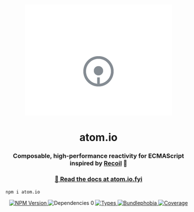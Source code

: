 <div align="center">
  <picture>
    <source media="(prefers-color-scheme: dark)" srcset="https://raw.githubusercontent.com/jeremybanka/wayforge/main/packages/atom.io/__assets__/logo-dark-mode.png">
    <source media="(prefers-color-scheme: light)" srcset="https://raw.githubusercontent.com/jeremybanka/wayforge/main/packages/atom.io/__assets__/logo-light-mode.png">
    <img alt="Banner text reading 'atom.io'" src="https://raw.githubusercontent.com/jeremybanka/wayforge/main/packages/atom.io/__assets__/logo-light-mode.png" style="max-width: 100%;">
  </picture>
</div>

<h1 align="center">
  atom.io
</h1>

<h3 align="center">
  Composable, high-performance reactivity for ECMAScript inspired by <a href="https://recoiljs.org/">Recoil</a> 💙
</h3>

<h3 align="center">
  <a href="https://atom.io.fyi">📖 Read the docs at atom.io.fyi</a>
</h3>

```shell
npm i atom.io
```

<p align="center">
  <a aria-label="NPM version" href="https://www.npmjs.com/package/atom.io">
    <img alt="NPM Version" src="https://img.shields.io/npm/v/atom.io?style=for-the-badge">
  </a>
  <img alt="Dependencies 0" src=" https://img.shields.io/badge/dependencies-0-0?style=for-the-badge">
  <a aria-label="Types" href="https://www.npmjs.com/package/atom.io">
    <img alt="Types" src="https://img.shields.io/npm/types/atom.io?style=for-the-badge">
  </a>
  <a href="https://bundlephobia.com/result?p=atom.io">
    <img alt="Bundlephobia" src="https://img.shields.io/bundlephobia/minzip/atom.io?style=for-the-badge">
  </a>
  <a aria-label="Coverage" href="https://recoverage.cloud/">
    <img alt="Coverage" src="https://img.shields.io/endpoint?url=https%3A%2F%2Frecoverage.cloud%2Fshields%2FS1ikz1yFmk93qbAI7lLnu%2Fatom.io">
  </a>
</p>
